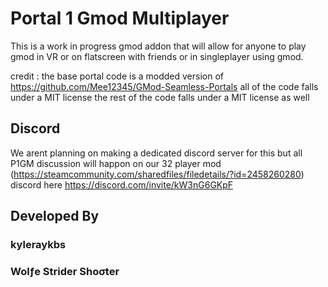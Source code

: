 # Portal 1 Gmod Multiplayer
 This is a work in progress gmod addon that will allow for anyone to play gmod in VR or on flatscreen with friends or in singleplayer using gmod.
 
 credit : the base portal code is a modded version of https://github.com/Mee12345/GMod-Seamless-Portals all of the code falls under a MIT license the rest of the code falls under a MIT license as well
 
## Discord
 We arent planning on making a dedicated discord server for this but all P1GM discussion will happon on our 32 player mod (https://steamcommunity.com/sharedfiles/filedetails/?id=2458260280) discord here https://discord.com/invite/kW3nG6GKpF 

## Developed By
### kyleraykbs
### Wolƒe Strider Shoσter
